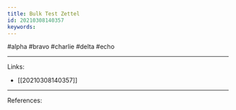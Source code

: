 ```yaml
---
title: Bulk Test Zettel
id: 20210308140357
keywords:
---
```

#alpha #bravo #charlie #delta #echo

---
Links:

- [[20210308140357]]

---
References:
